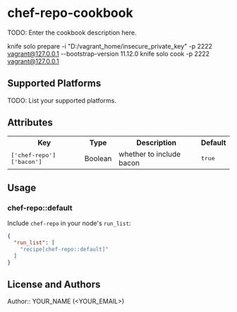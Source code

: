 # chef-repo-cookbook

TODO: Enter the cookbook description here.

knife solo prepare -i "D:/vagrant_home/insecure_private_key" -p 2222 vagrant@127.0.0.1 --bootstrap-version 11.12.0
knife solo cook -p 2222 vagrant@127.0.0.1



## Supported Platforms

TODO: List your supported platforms.

## Attributes

<table>
  <tr>
    <th>Key</th>
    <th>Type</th>
    <th>Description</th>
    <th>Default</th>
  </tr>
  <tr>
    <td><tt>['chef-repo']['bacon']</tt></td>
    <td>Boolean</td>
    <td>whether to include bacon</td>
    <td><tt>true</tt></td>
  </tr>
</table>

## Usage

### chef-repo::default

Include `chef-repo` in your node's `run_list`:

```json
{
  "run_list": [
    "recipe[chef-repo::default]"
  ]
}
```

## License and Authors

Author:: YOUR_NAME (<YOUR_EMAIL>)
